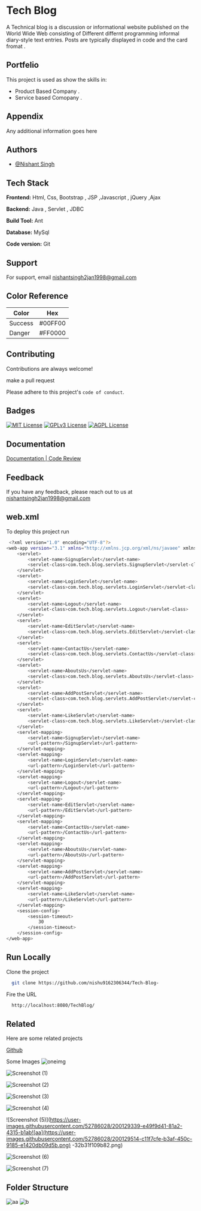 
# Tech Blog

A Technical blog is a discussion or informational website published on the World Wide Web consisting of Different differnt programming informal diary-style text entries. Posts are typically displayed in  code and the card fromat .


## Portfelio

This project is used as show the skills in:

- Product Based Company .
- Service based Comopany .



## Appendix

Any additional information goes here


## Authors

- [@Nishant Singh ](https://github.com/nishu9162306344)


## Tech Stack

**Frontend:** Html, Css, Bootstrap , JSP ,Javascript , jQuery ,Ajax

**Backend:**  Java , Servlet , JDBC

**Build Tool:**  Ant 

**Database:**   MySql

**Code version:** Git


## Support

For support, email nishantsingh2jan1998@gmail.com 

## Color Reference

| Color             | Hex                                                                |
| ----------------- | ------------------------------------------------------------------ |
|  Success| #00FF00
| Danger|  #FF0000

## Contributing

Contributions are always welcome!

make a pull request 

Please adhere to this project's `code of conduct`.


## Badges

[![MIT License](https://img.shields.io/badge/License-MIT-green.svg)](https://choosealicense.com/licenses/mit/)
[![GPLv3 License](https://img.shields.io/badge/License-GPL%20v3-yellow.svg)](https://opensource.org/licenses/)
[![AGPL License](https://img.shields.io/badge/license-AGPL-blue.svg)](http://www.gnu.org/licenses/agpl-3.0)


## Documentation

[Documentation | Code Review ](https://github.com/nishu9162306344/Tech-Blog-.git)


## Feedback

If you have any feedback, please reach out to us at nishantsingh2jan1998@gmail.com


## web.xml

To deploy this project run

```bash
 <?xml version="1.0" encoding="UTF-8"?>
<web-app version="3.1" xmlns="http://xmlns.jcp.org/xml/ns/javaee" xmlns:xsi="http://www.w3.org/2001/XMLSchema-instance" xsi:schemaLocation="http://xmlns.jcp.org/xml/ns/javaee http://xmlns.jcp.org/xml/ns/javaee/web-app_3_1.xsd">
    <servlet>
        <servlet-name>SignupServlet</servlet-name>
        <servlet-class>com.tech.blog.servlets.SignupServlet</servlet-class>
    </servlet>
    <servlet>
        <servlet-name>LoginServlet</servlet-name>
        <servlet-class>com.tech.blog.servlets.LoginServlet</servlet-class>
    </servlet>
    <servlet>
        <servlet-name>Logout</servlet-name>
        <servlet-class>com.tech.blog.servlets.Logout</servlet-class>
    </servlet>
    <servlet>
        <servlet-name>EditServlet</servlet-name>
        <servlet-class>com.tech.blog.servlets.EditServlet</servlet-class>
    </servlet>
    <servlet>
        <servlet-name>ContactUs</servlet-name>
        <servlet-class>com.tech.blog.servlets.ContactUs</servlet-class>
    </servlet>
    <servlet>
        <servlet-name>AboutsUs</servlet-name>
        <servlet-class>com.tech.blog.servlets.AboutsUs</servlet-class>
    </servlet>
    <servlet>
        <servlet-name>AddPostServlet</servlet-name>
        <servlet-class>com.tech.blog.servlets.AddPostServlet</servlet-class>
    </servlet>
    <servlet>
        <servlet-name>LikeServlet</servlet-name>
        <servlet-class>com.tech.blog.servlets.LikeServlet</servlet-class>
    </servlet>
    <servlet-mapping>
        <servlet-name>SignupServlet</servlet-name>
        <url-pattern>/SignupServlet</url-pattern>
    </servlet-mapping>
    <servlet-mapping>
        <servlet-name>LoginServlet</servlet-name>
        <url-pattern>/LoginServlet</url-pattern>
    </servlet-mapping>
    <servlet-mapping>
        <servlet-name>Logout</servlet-name>
        <url-pattern>/Logout</url-pattern>
    </servlet-mapping>
    <servlet-mapping>
        <servlet-name>EditServlet</servlet-name>
        <url-pattern>/EditServlet</url-pattern>
    </servlet-mapping>
    <servlet-mapping>
        <servlet-name>ContactUs</servlet-name>
        <url-pattern>/ContactUs</url-pattern>
    </servlet-mapping>
    <servlet-mapping>
        <servlet-name>AboutsUs</servlet-name>
        <url-pattern>/AboutsUs</url-pattern>
    </servlet-mapping>
    <servlet-mapping>
        <servlet-name>AddPostServlet</servlet-name>
        <url-pattern>/AddPostServlet</url-pattern>
    </servlet-mapping>
    <servlet-mapping>
        <servlet-name>LikeServlet</servlet-name>
        <url-pattern>/LikeServlet</url-pattern>
    </servlet-mapping>
    <session-config>
        <session-timeout>
            30
        </session-timeout>
    </session-config>
</web-app>

```


## Run Locally

Clone the project

```bash
  git clone https://github.com/nishu9162306344/Tech-Blog-
```



Fire the URL

```bash
  http://localhost:8080/TechBlog/
```

 

## Related

Here are some related projects

[Github](https://github.com/nishu9162306344/Full-User-Management-System)

Some Images 
![oneimg](https://user-images.githubusercontent.com/52786028/200129024-3fddcf41-e3f8-4439-ba84-4942b9b7bfe1.png)

![Screenshot (1)](https://user-images.githubusercontent.com/52786028/200129235-9afacad1-f126-4bfa-9cdf-82230bb97fec.png)

![Screenshot (2)](https://user-images.githubusercontent.com/52786028/200129315-849db79a-5b32-4e1b-9a34-7433244c5908.png)


![Screenshot (3)](https://user-images.githubusercontent.com/52786028/200129323-0a75ee95-3f53-4354-a81f-c6ec3481adad.png)

![Screenshot (4)](https://user-images.githubusercontent.com/52786028/200129336-ccddad1e-8945-4ec6-8cd9-b84be0805422.png)

![Screenshot (5)](https://user-images.githubusercontent.com/52786028/200129339-e49f9d41-81a2-4315-b1ab![aa](https://user-images.githubusercontent.com/52786028/200129514-c11f7cfe-b3af-450c-9185-e1420db09d5b.png)
-32b31f109b82.png)

![Screenshot (6)](https://user-images.githubusercontent.com/52786028/200129341-82489374-a5cc-4ede-ad29-fdf23b4a586a.png)

![Screenshot (7)](https://user-images.githubusercontent.com/52786028/200129380-4c2d52ad-55be-4ae4-8eff-7158129b5e2a.png)

## Folder Structure 

![aa](https://user-images.githubusercontent.com/52786028/200129537-30faf060-2c81-41a0-ad53-95452f00a131.png) ![b](https://user-images.githubusercontent.com/52786028/200129527-077fe010-2f12-4b6a-8f88-b7e820ee4250.png)  



